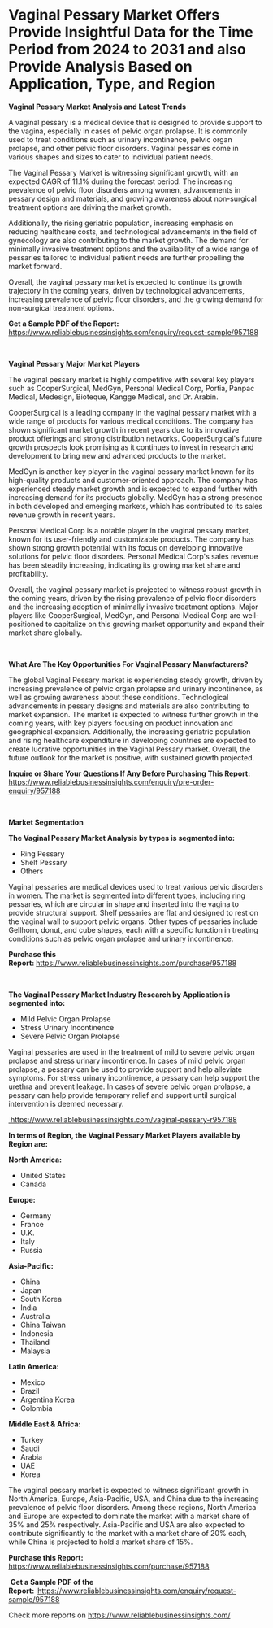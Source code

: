 <p><h1>Vaginal Pessary Market Offers Provide Insightful Data for the Time Period from 2024 to 2031 and also Provide Analysis Based on Application, Type, and Region</h1></p><p><strong>Vaginal Pessary Market Analysis and Latest Trends</strong></p>
<p><p>A vaginal pessary is a medical device that is designed to provide support to the vagina, especially in cases of pelvic organ prolapse. It is commonly used to treat conditions such as urinary incontinence, pelvic organ prolapse, and other pelvic floor disorders. Vaginal pessaries come in various shapes and sizes to cater to individual patient needs.</p><p>The Vaginal Pessary Market is witnessing significant growth, with an expected CAGR of 11.1% during the forecast period. The increasing prevalence of pelvic floor disorders among women, advancements in pessary design and materials, and growing awareness about non-surgical treatment options are driving the market growth.</p><p>Additionally, the rising geriatric population, increasing emphasis on reducing healthcare costs, and technological advancements in the field of gynecology are also contributing to the market growth. The demand for minimally invasive treatment options and the availability of a wide range of pessaries tailored to individual patient needs are further propelling the market forward.</p><p>Overall, the vaginal pessary market is expected to continue its growth trajectory in the coming years, driven by technological advancements, increasing prevalence of pelvic floor disorders, and the growing demand for non-surgical treatment options.</p></p>
<p><strong>Get a Sample PDF of the Report:&nbsp;</strong> <a href="https://www.reliablebusinessinsights.com/enquiry/request-sample/957188">https://www.reliablebusinessinsights.com/enquiry/request-sample/957188</a></p>
<p>&nbsp;</p>
<p><strong>Vaginal Pessary Major Market Players</strong></p>
<p><p>The vaginal pessary market is highly competitive with several key players such as CooperSurgical, MedGyn, Personal Medical Corp, Portia, Panpac Medical, Medesign, Bioteque, Kangge Medical, and Dr. Arabin. </p><p>CooperSurgical is a leading company in the vaginal pessary market with a wide range of products for various medical conditions. The company has shown significant market growth in recent years due to its innovative product offerings and strong distribution networks. CooperSurgical's future growth prospects look promising as it continues to invest in research and development to bring new and advanced products to the market.</p><p>MedGyn is another key player in the vaginal pessary market known for its high-quality products and customer-oriented approach. The company has experienced steady market growth and is expected to expand further with increasing demand for its products globally. MedGyn has a strong presence in both developed and emerging markets, which has contributed to its sales revenue growth in recent years.</p><p>Personal Medical Corp is a notable player in the vaginal pessary market, known for its user-friendly and customizable products. The company has shown strong growth potential with its focus on developing innovative solutions for pelvic floor disorders. Personal Medical Corp's sales revenue has been steadily increasing, indicating its growing market share and profitability.</p><p>Overall, the vaginal pessary market is projected to witness robust growth in the coming years, driven by the rising prevalence of pelvic floor disorders and the increasing adoption of minimally invasive treatment options. Major players like CooperSurgical, MedGyn, and Personal Medical Corp are well-positioned to capitalize on this growing market opportunity and expand their market share globally.</p></p>
<p>&nbsp;</p>
<p><strong>What Are The Key Opportunities For Vaginal Pessary Manufacturers?</strong></p>
<p><p>The global Vaginal Pessary market is experiencing steady growth, driven by increasing prevalence of pelvic organ prolapse and urinary incontinence, as well as growing awareness about these conditions. Technological advancements in pessary designs and materials are also contributing to market expansion. The market is expected to witness further growth in the coming years, with key players focusing on product innovation and geographical expansion. Additionally, the increasing geriatric population and rising healthcare expenditure in developing countries are expected to create lucrative opportunities in the Vaginal Pessary market. Overall, the future outlook for the market is positive, with sustained growth projected.</p></p>
<p><strong>Inquire or Share Your Questions If Any Before Purchasing This Report:</strong> <a href="https://www.reliablebusinessinsights.com/enquiry/pre-order-enquiry/957188">https://www.reliablebusinessinsights.com/enquiry/pre-order-enquiry/957188</a></p>
<p>&nbsp;</p>
<p><strong>Market Segmentation</strong></p>
<p><strong>The Vaginal Pessary Market Analysis by types is segmented into:</strong></p>
<p><ul><li>Ring Pessary</li><li>Shelf Pessary</li><li>Others</li></ul></p>
<p><p>Vaginal pessaries are medical devices used to treat various pelvic disorders in women. The market is segmented into different types, including ring pessaries, which are circular in shape and inserted into the vagina to provide structural support. Shelf pessaries are flat and designed to rest on the vaginal wall to support pelvic organs. Other types of pessaries include Gellhorn, donut, and cube shapes, each with a specific function in treating conditions such as pelvic organ prolapse and urinary incontinence.</p></p>
<p><strong>Purchase this Report:&nbsp;</strong><a href="https://www.reliablebusinessinsights.com/purchase/957188">https://www.reliablebusinessinsights.com/purchase/957188</a></p>
<p>&nbsp;</p>
<p><strong>The Vaginal Pessary Market Industry Research by Application is segmented into:</strong></p>
<p><ul><li>Mild Pelvic Organ Prolapse</li><li>Stress Urinary Incontinence</li><li>Severe Pelvic Organ Prolapse</li></ul></p>
<p><p>Vaginal pessaries are used in the treatment of mild to severe pelvic organ prolapse and stress urinary incontinence. In cases of mild pelvic organ prolapse, a pessary can be used to provide support and help alleviate symptoms. For stress urinary incontinence, a pessary can help support the urethra and prevent leakage. In cases of severe pelvic organ prolapse, a pessary can help provide temporary relief and support until surgical intervention is deemed necessary.</p></p>
<p><a href="https://www.reliablebusinessinsights.com/vaginal-pessary-r957188">&nbsp;https://www.reliablebusinessinsights.com/vaginal-pessary-r957188</a></p>
<p><strong>In terms of Region, the Vaginal Pessary Market Players available by Region are:</strong></p>
<p>
    <p> <strong> North America: </strong>
        <ul>
            <li>United States</li>
            <li>Canada</li>
        </ul>
        </p> 
    <p> <strong> Europe: </strong>
        <ul>
            <li>Germany</li>
            <li>France</li>
            <li>U.K.</li>
            <li>Italy</li>
            <li>Russia</li>
        </ul>
        </p> 
    <p> <strong> Asia-Pacific: </strong>
        <ul>
            <li>China</li>
            <li>Japan</li>
            <li>South Korea</li>
            <li>India</li>
            <li>Australia</li>
            <li>China Taiwan</li>
            <li>Indonesia</li>
            <li>Thailand</li>
            <li>Malaysia</li>
        </ul>
        </p> 
    <p> <strong> Latin America: </strong>
        <ul>
            <li>Mexico</li>
            <li>Brazil</li>
            <li>Argentina Korea</li>
            <li>Colombia</li>
        </ul>
        </p> 
    <p> <strong> Middle East & Africa: </strong>
        <ul>
            <li>Turkey</li>
            <li>Saudi</li>
            <li>Arabia</li>
            <li>UAE</li>
            <li>Korea</li>
        </ul>
    </p>
    </p>
<p><p>The vaginal pessary market is expected to witness significant growth in North America, Europe, Asia-Pacific, USA, and China due to the increasing prevalence of pelvic floor disorders. Among these regions, North America and Europe are expected to dominate the market with a market share of 35% and 25% respectively. Asia-Pacific and USA are also expected to contribute significantly to the market with a market share of 20% each, while China is projected to hold a market share of 15%.</p></p>
<p><strong>Purchase this Report: </strong><a href="https://www.reliablebusinessinsights.com/purchase/957188">https://www.reliablebusinessinsights.com/purchase/957188</a></p>
<p>&nbsp;<strong>Get a Sample PDF of the Report:&nbsp;&nbsp;</strong><a href="https://www.reliablebusinessinsights.com/enquiry/request-sample/957188">https://www.reliablebusinessinsights.com/enquiry/request-sample/957188</a></p>
<p><strong></strong></p>
<p>Check more reports on <a href="https://www.reliablebusinessinsights.com/">https://www.reliablebusinessinsights.com/</a></p>